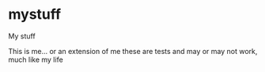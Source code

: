 # mystuff
My stuff

This is me... or an extension of me 
these are tests and may or may not work, much like my life
